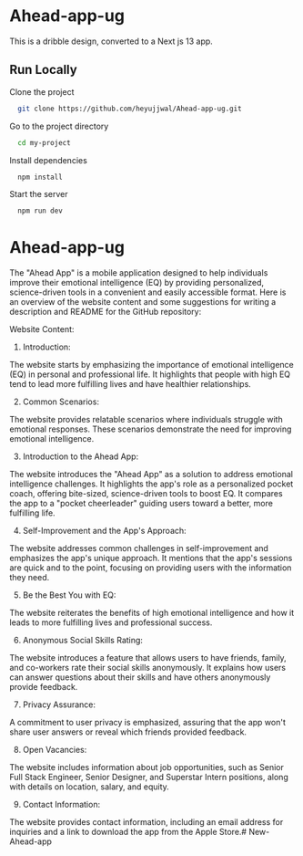 # Ahead-app-ug
This is a dribble design, converted to a Next js 13 app.
## Run Locally

Clone the project

```bash
  git clone https://github.com/heyujjwal/Ahead-app-ug.git
```

Go to the project directory

```bash
  cd my-project
```

Install dependencies

```bash
  npm install
```

Start the server

```bash
  npm run dev
```
# Ahead-app-ug

The "Ahead App" is a mobile application designed to help individuals improve their emotional intelligence (EQ) by providing personalized, science-driven tools in a convenient and easily accessible format. Here is an overview of the website content and some suggestions for writing a description and README for the GitHub repository:

Website Content:

1. Introduction:

The website starts by emphasizing the importance of emotional intelligence (EQ) in personal and professional life. It highlights that people with high EQ tend to lead more fulfilling lives and have healthier relationships.

2. Common Scenarios:

The website provides relatable scenarios where individuals struggle with emotional responses. These scenarios demonstrate the need for improving emotional intelligence.

3. Introduction to the Ahead App:

The website introduces the "Ahead App" as a solution to address emotional intelligence challenges.
It highlights the app's role as a personalized pocket coach, offering bite-sized, science-driven tools to boost EQ.
It compares the app to a "pocket cheerleader" guiding users toward a better, more fulfilling life.

4. Self-Improvement and the App's Approach:

The website addresses common challenges in self-improvement and emphasizes the app's unique approach.
It mentions that the app's sessions are quick and to the point, focusing on providing users with the information they need.

5. Be the Best You with EQ:

The website reiterates the benefits of high emotional intelligence and how it leads to more fulfilling lives and professional success.

6. Anonymous Social Skills Rating:

The website introduces a feature that allows users to have friends, family, and co-workers rate their social skills anonymously.
It explains how users can answer questions about their skills and have others anonymously provide feedback.

7. Privacy Assurance:

A commitment to user privacy is emphasized, assuring that the app won't share user answers or reveal which friends provided feedback.

8. Open Vacancies:

The website includes information about job opportunities, such as Senior Full Stack Engineer, Senior Designer, and Superstar Intern positions, along with details on location, salary, and equity.

9. Contact Information:

The website provides contact information, including an email address for inquiries and a link to download the app from the Apple Store.# New-Ahead-app
